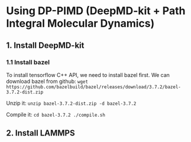 # Using DP-PIMD (DeepMD-kit + Path Integral Molecular Dynamics)

## 1. Install DeepMD-kit
### 1.1 Install bazel
To install tensorflow C++ API, we need to install bazel first. We can download bazel from github:
`wget https://github.com/bazelbuild/bazel/releases/download/3.7.2/bazel-3.7.2-dist.zip`

Unzip it:
`unzip bazel-3.7.2-dist.zip -d bazel-3.7.2`

Compile it:
`
    cd bazel-3.7.2
    ./compile.sh
`
## 2. Install LAMMPS